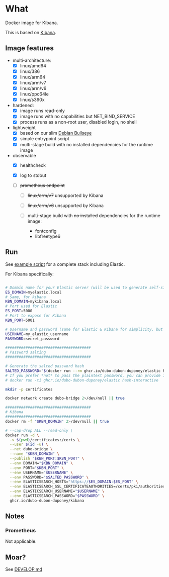 # What

Docker image for Kibana.

This is based on [Kibana](https://github.com/elastic/kibana).

## Image features

* multi-architecture:
  * [x] linux/amd64
  * [x] linux/386
  * [x] linux/arm64
  * [x] linux/arm/v7
  * [x] linux/arm/v6
  * [x] linux/ppc64le
  * [x] linux/s390x
* hardened:
  * [x] image runs read-only
  * [x] image runs with no capabilities but NET_BIND_SERVICE
  * [x] process runs as a non-root user, disabled login, no shell
* lightweight
  * [x] based on our slim [Debian Bullseye](https://github.com/dubo-dubon-duponey/docker-debian)
  * [x] simple entrypoint script
  * [x] multi-stage build with no installed dependencies for the runtime image
* observable
  * [x] healthcheck
  * [x] log to stdout
  * [ ] ~~prometheus endpoint~~

    * [ ] ~~linux/arm/v7~~ unsupported by Kibana
    * [ ] ~~linux/arm/v6~~ unsupported by Kibana

    * [ ] multi-stage build with ~~no installed~~ dependencies for the runtime image:
        * fontconfig
        * libfreetype6

## Run

See [example script](example/example.sh) for a complete stack including Elastic.

For Kibana specifically:

```bash

# Domain name for your Elastic server (will be used to generate self-signed certificates, and also as a container name)
ES_DOMAIN=myelastic.local
# Same, for kibana
KBN_DOMAIN=mykibana.local
# Port used for Elastic
ES_PORT=5000
# Port to expose for Kibana
KBN_PORT=5001

# Username and password (same for Elastic & Kibana for simplicity, but you may (should!) use different credentials for both services)
USERNAME=my_elastic_username
PASSWORD=secret_password

######################################
# Password salting
######################################

# Generate the salted password hash
SALTED_PASSWORD="$(docker run --rm ghcr.io/dubo-dubon-duponey/elastic hash -plaintext "$PASSWORD" 2>/dev/null)"
# If you prefer *not* to pass the plaintext password, you can provide it interactively and manually copy the output into SALTED_PASSWORD
# docker run -ti ghcr.io/dubo-dubon-duponey/elastic hash-interactive

mkdir -p certificates

docker network create dubo-bridge 2>/dev/null || true

######################################
# Kibana
######################################
docker rm -f "$KBN_DOMAIN" 2>/dev/null || true

# --cap-drop ALL --read-only \
docker run -d \
  -v $(pwd)/certificates:/certs \
  --user $(id -u) \
  --net dubo-bridge \
  --name "$KBN_DOMAIN" \
  --publish "$KBN_PORT:$KBN_PORT" \
  --env DOMAIN="$KBN_DOMAIN" \
  --env PORT="$KBN_PORT" \
  --env USERNAME="$USERNAME" \
  --env PASSWORD="$SALTED_PASSWORD" \
  --env ELASTICSEARCH_HOSTS="https://$ES_DOMAIN:$ES_PORT" \
  --env ELASTICSEARCH_SSL_CERTIFICATEAUTHORITIES=/certs/pki/authorities/local/root.crt \
  --env ELASTICSEARCH_USERNAME="$USERNAME" \
  --env ELASTICSEARCH_PASSWORD="$PASSWORD" \
  ghcr.io/dubo-dubon-duponey/kibana
```

## Notes

### Prometheus

Not applicable.

## Moar?

See [DEVELOP.md](DEVELOP.md)
